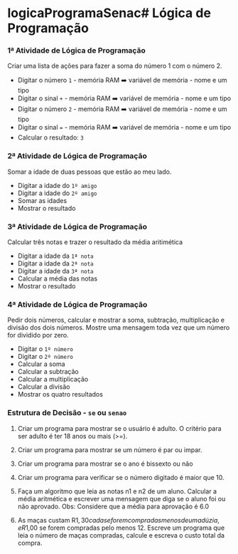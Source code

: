 # logicaProgramaSenac# Lógica de Programação

### **1ª Atividade de Lógica de Programação**

Criar uma lista de ações para fazer a soma do número 1 com o número 2.

- Digitar o número `1` - memória RAM ➡️ variável de memória - nome e um tipo
- Digitar o sinal `+` - memória RAM ➡️ variável de memória - nome e um tipo
- Digitar o número `2` - memória RAM ➡️ variável de memória - nome e um tipo
- Digitar o sinal `=` - memória RAM ➡️ variável de memória - nome e um tipo
- Calcular o resultado: `3`

### **2ª Atividade de Lógica de Programação**

Somar a idade de duas pessoas que estão ao meu lado.

- Digitar a idade do `1º amigo`
- Digitar a idade do `2º amigo`
- Somar as idades
- Mostrar o resultado

### **3ª Atividade de Lógica de Programação**

Calcular três notas e trazer o resultado da média aritimética

- Digitar a idade da `1ª nota`
- Digitar a idade da `2ª nota`
- Digitar a idade da `3ª nota`
- Calcular a média das notas
- Mostrar o resultado

### **4ª Atividade de Lógica de Programação**

Pedir dois números, calcular e mostrar a soma, subtração, multiplicação e divisão dos dois números. Mostre uma mensagem toda vez que um número for dividido por zero.

- Digitar o `1º número`
- Digitar o `2º número`
- Calcular a soma
- Calcular a subtração
- Calcular a multiplicação
- Calcular a divisão
- Mostrar os quatro resultados

### Estrutura de Decisão - `se` ou `senao`

1. Criar um programa para mostrar se o usuário é adulto. O critério para ser adulto é ter 18 anos ou mais (>=).

2. Criar um programa para mostrar se um número é par ou impar.

3. Criar um programa para mostrar se o ano é bissexto ou não

4. Criar um programa para verificar se o número digitado é maior que 10.

5. Faça um algoritmo que leia as notas n1 e n2 de um aluno. Calcular a média aritmética e escrever uma mensagem que diga se o aluno foi ou não aprovado. Obs: Considere que a média para aprovação é 6.0

6. As maças custam R$1,30 cada se forem compradas menos de uma dúzia, e R$1,00 se forem compradas pelo menos 12. Escreve um programa que leia o número de maças compradas, calcule e escreva o custo total da compra. 
